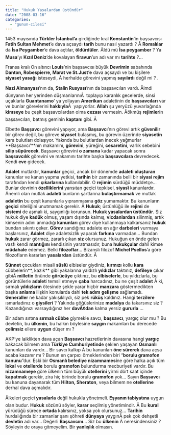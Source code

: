 ```yaml
---
title: "Hukuk Yasalardan üstündür"
date: "2008-03-16"
categories: 
  - "gunun-cilesi"
---
```


1453 mayısında **Türkler İstanbul’a** girdiğinde kral **Konstantin**’in başsavcısı **Fatih Sultan Mehmet**’e dava açsaydı **tarih** bunu nasıl yazardı ? Â **Romalılar** da **İsa Peygamber**’e dava açtılar, **öldürdüler**. Ãldü mü **İsa peygamber** ? Ya **Musa**’yı **Kızıl Deniz**’de kovalayan **firavun**’un adı var mı **tarihte** ?…

Fransa kralı On altıncı **Louis**’nin başsavcısı büyük **Devrimin** sabahında **Danton, Robespierre, Marat ve St.Just’e** dava açsaydı ve bu kişilere **siyaset yasağı** isteseydi, Â herhalde görevini yapmış **sayılırdı** değil mi ? .

**Nazi Almanyası**’nın da, **Stalin Rusyası**’nın da başsavcıları vardı. Åimdi dünyanın her yerinden düşmanlarınıÂ  toplayıp karanlık gecelerde, sinsi uçaklarla **Guantanamo**’ ya yollayan **Amerikan** adaletinin de **başsavcıları** var ve bunlar görevlerini **hakkıyla**Â  yapıyorlar. **Allah** şu yeryüzü yuvarlağında **kimseye** bu çeşit başsavcılardan olma **cezası** vermesin. Ãökmüş **rejimleri**n başsavcıları, batmış geminin **kaptan**ı gibi. Â 

Elbette **Başşavcı** görevini yapıyor, ama **Başsavcı**’nın görevi artık **güvenilir** bir görev değil, bu göreve **siyaset** bulaşmış, bu görevin üzerinde **siyasetin** kara bulutları dolaşıyor. Yakında bu bulutlardan inecek yağmurlar **Başsavcı’**nın makamını, **görevini**, yüreğini, **cesaretini**, varlık sebebini **silip süpürecek**. Başsavcı görevini **o zamana** kadar yapacak sonra **başsavcılık** görevini ve makamını tarihte başka **başsavcılara** devredecek. Kendi **eve** gidecek.

**Adalet** mutlaktır, **kanunlar** geçici, ancak bir dönemde **adaleti oluşturan** kanunlar ve kanun yapma yetkisi, **tarihin** bir zamanında belli bir **siyasi rejim** tarafından kendi **çıkarlarına** kullanılabilir. O **rejimin** sürdüğü müddetçe… Bunlar devrinin **özelliklerini** yansıtan geçici tepkisel, **siyasî** kanunlardır. Ãnemli olan mutlak **adaleti** bunların şartlarına **bulaştırmamak** ve mutlak **adaletin** bu çeşit kanunlarla yıpranmasına **göz** yumamaktır. Bu kanunların **geçici** niteliğini unutmamak gerekir. Â **Hukuk**; üstünlüğü ile **rejimi** de **sistemi** de aşmalı ki, saygınlığı korunsun. **Hukuk yasalardan üstündür**. Siz hukuk diye **kadük** olmuş, yaşam dışında kalmış, **vicdanlardan** silinmiş, artık kimsenin adını anmadığı **kanunları** görev diye kullanmaya kalkarsanız **hukuk** bundan sıkıntı çeker. **Görev** sandığınız adalete en ağır **darbeleri** vurmaya başlarsınız, **Adalet** diye adaletsizlik yaparak **farkına** varmadan… Bundan **hukuk** zarar görmez, zararlı çıkan **siz** olursunuz. Hukuğun en önde gelen vasfı kendi **mantığını** kendisinin yaratmasıdır, buna **hukukçular** dahil kimse **müdahale** edemez. Belki **filozoflar**… Bizanslı filozof **Michel Psellos**’a göre filozofların kararları **yasalardan** üstündür. Â 

**Sünnet** çocukları misali **süslü** elbiseler giydiniz, **kırmızı** kollu **kara** cübbelerin**, kazık** gibi yakalarına yaldızlı **yıldızlar** taktınız, **defileye** çıkar gibiÂ **milletin** önünde **görücüye** çıktınız, bu **elbiselerle**, bu yıldızlarla, bu görüntülerle **adalet**i temsil etmeye **çaba** harcadınız, bu ne çeşit **adalet** Â ki, sırmalı **yıldızların** ötesinde şekle yarar hiçbir **manzara** göstermedikten başka **anlama** ilişkin konularda dahi **tek adım** **gelişme** sağlamadı. **Generaller** ne kadar yakışıklıydı, siz pek **rüküş** kaldınız. Hangi **terzilere** ısmarladınız o **giysileri** ? Yakında göğüslerinize **madalya** da takarsınız siz ? Kazandığınızı varsaydığınız her **davÃ¢dan** kalma yersiz **gururla** …

Bir adam sırtına **sırmalı cübbe** giymekle savcı, **başsavcı**, yargıç olur mu ? Bu devletin, bu **ülkenin**, bu halkın böylesine **saygın** makamları bu derecede **çelimsiz** ellere **uygun** düşer mı ?

AKP’ye laiklikten dava açan **Başsavcı** hazretlerinin davasına hangi **yargıç** bakacak bilmem ama **Türkiye Cumhuriyetind**e şeklen yaşayan **Osmanlı** kanunları da vardır… Bir savcı kalkıp Â bu kanunları **öne sürerek** dava açsa acaba kazanır mı ? Bunun en çarpıcı örneklerinden biri “**borulu gramofon kanunu**”dur. Eski bir **Osmanlı belediye nizamnamesi**ne göre halka açık tüm **lokal** ve **otellerde** borulu **gramofon** bulundurma mecburiyeti vardır. Bu **nizamnameye** göre ülkenin tüm büyük **otellerini** yirmi dört saat içinde **kapatmak** gerekir, zira hiç birinde borulu **gramofon** yok… Sayın **Başsavcı** bu kanuna dayanarak tüm **Hilton, Sheraton**, veya bilmem ne **otellerine** derhal dava açmalıdır.

Ãlkeleri geçici **yasalarla** değil hukukla yönetmeli. **Eşyanın tabiyatına** uygun olan budur. **Hukuk** sözünü söyler, **karar** seçilmiş yönetimindir. Â Bu **kural** yürüdüğü sürece **ortada** kalırsınız, yoksa yok olursunuz… **Tarihin** hurdalığında bir zamanlar şanı şöhreti **dünyaya** yaygınÂ pek çok dehşetli **devletin** adı var… Değerli **Başsavcım**… Siz bu **ülkenin** Â neresindensiniz ? Söyleyin de oraya gitmeyelim. Bir **yanlışlık** olmasın.
